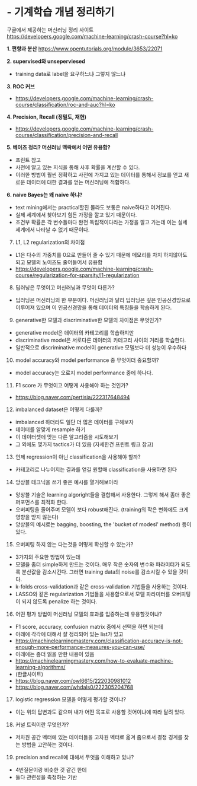 # - 기계학습 개념 정리하기

구글에서 제공하는 머신러닝 정리 사이트
https://developers.google.com/machine-learning/crash-course?hl=ko

**1. 편향과 분산**
https://www.opentutorials.org/module/3653/22071

**2. supervised와 unseperviesed**
- training data로 label을 요구하느냐 그렇지 않느냐

**3. ROC 커브**
- https://developers.google.com/machine-learning/crash-course/classification/roc-and-auc?hl=ko

**4. Precision, Recall (정밀도, 재현)**
- https://developers.google.com/machine-learning/crash-course/classification/precision-and-recall

**5. 베이즈 정리? 머신러닝 맥락에서 어떤 유용함?**
- 프린트 참고
- 사전에 알고 있는 지식을 통해 사후 확률을 계산할 수 있다.
- 이러한 방법이 훨씬 정확하고 사전에 가지고 있는 데이터를 통해서 정보를 얻고 새로운 데이터에 대한 결과를 얻는 머신러닝에 적합하다.

**6. naive Bayes는 왜 naive 하냐?**
- text mining에서는 practical할진 몰라도 보통은 naive하다고 여겨진다.
- 실제 세계에서 찾아보기 힘든 가정을 깔고 있기 때문이다.
- 조건부 확률은 각 변수들마다 완전 독립적이다라는 가정을 깔고 가는데 이는 실세 세계에서 나타날 수 없기 때문이다.

7. L1, L2 regularization의 차이점
- L1은 다수의 가중치를 0으로 만들어 줄 수 있기 때문에 메모리를 차지 하지않아도 되고 모델의 노이즈도 줄어들어서 유용함
- https://developers.google.com/machine-learning/crash-course/regularization-for-sparsity/l1-regularization

8. 딥러닝은 무엇이고 머신러닝과 무엇이 다른가?
- 딥러닝은 머신러닝의 한 부분이다. 머신러닝과 달리 딥러닝은 깊은 인공신경망으로 이루어져 있으며 이 인공신경망을 통해 데이터의 특징들을 학습하게 된다.

9. generative한 모델과 discriminative한 모델의 차이점은 무엇인가?
- generative model은 데이터의 카테고리를 학습하지만
- discriminative model은 서로다른 데이터의 카테고리 사이의 거리를 학습한다.
- 일반적으로 discriminative model이 generative 모델보다 더 성능이 우수하다

10. model accuracy와 model performance 중 무엇이더 중요할까?
- model accuracy는 오로지 model performance 중에 하나다.

11. F1 score 가 무엇이고 어떻게 사용해야 하는 것인가?
- https://blog.naver.com/pertisia/222317648494

12. imbalanced dataset은 어떻게 다룰까?
- imbalanced 하더라도 일단 더 많은 데이터를 구해보자
- 데이터를 알맞게 resample 하기
- 이 데이터셋에 맞는 다른 알고리즘을 시도해보기
- 그 외에도 몇가지 tactics가 더 있음 (자세한건 프린트 링크 참고)

13. 언제 regression이 아닌 classification을 사용해야 할까?
- 카테고리로 나누어지는 결과를 얻길 원할때 classification을 사용하면 된다

14. 앙상블 테크닉을 쓰기 좋은 예시를 열거해보아라
- 앙상블 기술은 learning algoright들을 결합해서 사용한다. 그렇게 해서 좀더 좋은 퍼포먼스를 최적화 한다.
- 오버피팅을 줄어주며 모델이 보다 robust해진다. (training의 작은 변화에도 크게 영향을 받지 않는다)
- 앙상블의 예시로는 bagging, boosting, the 'bucket of modesl' method) 등이 있다.

15. 오버피팅 하지 않는 다는것을 어떻게 확신할 수 있는가?
- 3가지의 주요한 방법이 있는데
- 모델을 좀더 simple하게 만드는 것이다. 매우 작은 숫자의 변수와 파라미터가 되도록 분산값을 감소시킨다. 그러면 training data의 noise를 감소시킬 수 있을 것이다.
- k-folds cross-validation과 같은 cross-validation 기법들을 사용하는 것이다.
- LASSO와 같은 regularization 기법들을 사용함으로서 모델 파라미터를 오버피팅이 되지 않도록 penalize 하는 것이다.

16. 어떤 평가 방법이 머신러닝 모델의 효과를 입증하는데 유용할것이냐?
- F1 score, accuracy, confusion matrix 중에서 선택을 하면 되는데
- 아래에 각각에 대해서 잘 정리되어 있는 list가 있고
- https://machinelearningmastery.com/classification-accuracy-is-not-enough-more-performance-measures-you-can-use/
- 아래에는 좀더 읽을 만한 내용이 있음
- https://machinelearningmastery.com/how-to-evaluate-machine-learning-algorithms/
- (한글사이트)
- https://blog.naver.com/owl6615/222030981012
- https://blog.naver.com/whdals0/222305204768

17. logistic regression 모델을 어떻게 평가할 것이냐?
- 이는 위의 답변과도 같으며 내가 어떤 목표로 사용할 것어이냐에 따라 달려 있다.

18. 커널 트릭이란 무엇인가?
- 저차원 공간 벡터에 있는 데이터들을 고차원 벡터로 옮겨 줌으로서 결정 경계를 찾는 방법을 고안하는 것이다.

19. precision and recall에 대해서 무엇을 이해하고 있나?
- 4번질문이랑 비슷한 것 같긴 한데
- 둘다 관련성을 측정하는 기반
